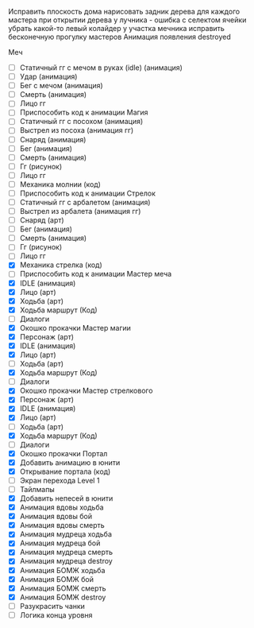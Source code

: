 Исправить плоскость дома
нарисовать задник дерева для каждого мастера
при открытии дерева у лучника - ошибка с селектом ячейки
убрать какой-то левый колайдер у участка мечника
исправить бесконечную прогулку мастеров
Анимация появления destroyed

Меч
- [ ] Статичный гг с мечом в руках (idle) (анимация)
- [ ] Удар (анимация)
- [ ] Бег с мечом (анимация)
- [ ] Смерть (анимация)
- [ ] Лицо гг
- [ ] Приспособить код к анимации
Магия
- [ ] Статичный гг с посохом (анимация)
- [ ] Выстрел из посоха (анимация гг)
- [ ] Снаряд (анимация)
- [ ] Бег (анимация)
- [ ] Смерть (анимация)
- [ ] Гг (рисунок)
- [ ] Лицо гг
- [ ] Механика молнии (код)
- [ ] Приспособить код к анимации
Стрелок
- [ ] Статичный гг с арбалетом (анимация)
- [ ] Выстрел из арбалета (анимация гг)
- [ ] Снаряд (арт)
- [ ] Бег (анимация)
- [ ] Смерть (анимация)
- [ ] Гг (рисунок)
- [ ] Лицо гг
- [x] Механика стрелка (код)
- [ ] Приспособить код к анимации
Мастер меча
- [x] IDLE (анимация)
- [x] Лицо (арт)
- [x] Ходьба (арт)
- [x] Ходьба маршрут (Код)
- [ ] Диалоги
- [x] Окошко прокачки
Мастер магии
- [x] Персонаж (арт)
- [x] IDLE (анимация)
- [x] Лицо (арт)
- [ ] Ходьба (арт)
- [x] Ходьба маршрут (Код)
- [ ] Диалоги
- [x] Окошко прокачки
Мастер стрелкового
- [x] Персонаж (арт)
- [x] IDLE (анимация)
- [x] Лицо (арт)
- [ ] Ходьба (арт)
- [x] Ходьба маршрут (Код)
- [ ] Диалоги
- [x] Окошко прокачки
Портал
- [x] Добавить анимацию в юнити
- [x] Открывание портала (код)
- [ ] Экран перехода 
Level 1
- [ ] Тайлмапы
- [x] Добавить непесей в юнити
- [x] Анимация вдовы ходьба
- [x] Анимация вдовы бой
- [x] Анимация вдовы смерть
- [x] Анимация мудреца ходьба
- [x] Анимация мудреца бой
- [x] Анимация мудреца смерть
- [x] Анимация мудреца destroy
- [x] Анимация БОМЖ ходьба
- [x] Анимация БОМЖ бой
- [x] Анимация БОМЖ смерть
- [x] Анимация БОМЖ destroy
- [ ] Разукрасить чанки
- [ ] Логика конца уровня
